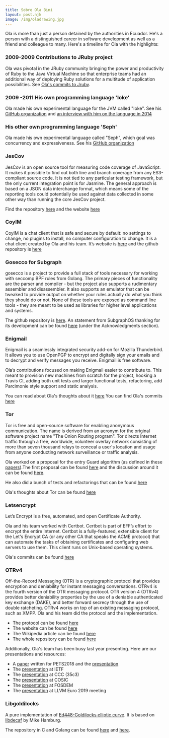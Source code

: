 ```yaml
---
title: Sobre Ola Bini
layout: post.njk
image: /img/oladrawing.jpg
---
```


Ola is more than just a person detained by the authorities in Ecuador. He's a person with a distinguished career in software development as well as a friend and colleague to many.  Here's a timeline for Ola with the highlights:

### 2009-2009  Contributions to JRuby project

Ola was pivotal in the JRuby community bringing the power and productivity of Ruby to the Java Virtual Machine so that enterprise teams had an additional way of deploying Ruby solutions for a multitude of application possibilities. See [Ola's commits to Jruby](https://github.com/jruby/jruby/search?p=3&q=ola&type=Commits).

### 2009 -2011 His own programming language 'Ioke'

Ola made his own experimental language for the JVM called "Ioke". See his [GitHub organization](https://github.com/Ioke) and [an interview with him on the language in 2014](https://www.youtube.com/watch?v=LlKdWx2YybU)

### His other own programming language 'Seph'

Ola made his own experimental language called "Seph", which goal was concurrency
and expressiveness. See his [GitHub organization](https://github.com/seph-lang/seph)

### JesCov

JesCov is an open source tool for measuring code coverage of JavaScript. It
makes it possible to find out both line and branch coverage from any
ES3-compliant source code. It is not tied to any particular testing framework,
but the only current integration point is for Jasmine. The general approach is
based on a JSON data interchange format, which means some of the reporting tools
could potentially be used against data collected in some other way than running
the core JesCov project.

Find the repository [here](https://github.com/jescov) and the website [here](http://jescov.olabini.com/)

### CoyIM

CoyIM is a chat client that is safe and secure by default: no settings to change,
no plugins to install, no computer configuration to change. It is a chat client
created by Ola and his team. It’s website is [here](https://coy.im/) and the
github repository is [here](https://github.com/coyim/coyim)

### Gosecco for Subgraph

gosecco is a project to provide a full stack of tools necessary for working with
seccomp BPF rules from Golang. The primary pieces of functionality are the
parser and compiler - but the project also supports a rudimentary assembler and
disassembler. It also supports an emulator that can be tweaked to provide output
on whether your rules actually do what you think they should do or not. None of
these tools are exposed as command line tools - they are meant to be used as
libraries for higher level applications and systems.

The github repository is [here](https://github.com/twtiger/gosecco). An statement
from SubgraphOS thanking for its development can be found [here](https://subgraph.com/blog/index.en.html)
(under the Acknowledgments section).

### Enigmail

Enigmail is a seamlessly integrated security add-on for Mozilla Thunderbird. It
allows you to use OpenPGP to encrypt and digitally sign your emails and to
decrypt and verify messages you receive. Enigmail is free software.

Ola’s contributions focused on making Enigmail easier to contribute to. This
meant to provision new machines from scratch for the project, hooking a Travis
CI, adding both unit tests and larger functional tests, refactoring, add
Parcimonie style support and static analysis.

You can read about Ola's thoughts about it [here](https://www.thoughtworks.com/de/insights/blog/lessons-learned-working-enigmail)
You can find Ola's commits [here](https://gitlab.com/enigmail/enigmail/commits/master?utf8=%E2%9C%93&search=Ola+Bini)

### Tor

Tor is free and open-source software for enabling anonymous communication. The
name is derived from an acronym for the original software project name "The
Onion Routing program". Tor directs Internet traffic through a free, worldwide,
volunteer overlay network consisting of more than seven thousand relays to
conceal a user's location and usage from anyone conducting network surveillance
or traffic analysis.

Ola worked on a proposal for the entry Guard algorithm (as defined in these
[papers](https://www.freehaven.net/anonbib/#wpes12-cogs)).The first proposal can
be found [here](https://gist.github.com/olabini/343da01de8e01491bf5c) and the
discussion around it can be found [here](https://lists.torproject.org/pipermail/tor-dev/2016-February/010392.html).

He also did a bunch of tests and refactorings that can be found [here](https://github.com/torproject/tor/commits?author=olabini&before=206d28ff152f2df5ccf966a5923804718f49b43b+35)

Ola's thoughts about Tor can be found [here](https://www.martinfowler.com/articles/tor-for-technologists.html)

### Letsencrypt

Let’s Encrypt is a free, automated, and open Certificate Authority.

Ola and his team worked with Certbot. Certbot is part of EFF’s effort to encrypt
the entire Internet. Certbot is a fully-featured, extensible client for the
Let's Encrypt CA (or any other CA that speaks the ACME protocol) that can
automate the tasks of obtaining certificates and configuring web servers to use
them. This client runs on Unix-based operating systems.

Ola's commits can be found [here](https://github.com/certbot/certbot/commits?author=olabini)

### OTRv4

Off-the-Record Messaging (OTR) is a cryptographic protocol that provides
encryption and deniability for instant messaging conversations. OTRv4 is the fourth version of
the OTR messaging protocol. OTR version 4 (OTRv4) provides better deniability
properties by the use of a deniable authenticated key exchange (DAKE), and better
forward secrecy through the use of double ratcheting. OTRv4 works on top of an
existing messaging protocol, such as XMPP. Ola and his team did the protocol and
the implementation.

* The protocol can be found [here](https://github.com/otrv4/otrv4/blob/master/otrv4.md)
* The website can be found [here](http://otr.im/)
* The Wikipedia article can be found [here](https://en.wikipedia.org/wiki/Off-the-Record_Messaging)
* The whole repository can be found [here](https://github.com/otrv4)

Additionally, Ola's team has been busy last year presenting. Here are our
presentations and resources:

* A [paper](https://petsymposium.org/2018/files/hotpets/7-bini.pdf) written for PETS2018
  and the [presentation](https://youtu.be/Px2WEQAzDCg?t=4769)
* The [presentation](https://datatracker.ietf.org/meeting/103/materials/slides-103-pearg-otrv4-slides-01) at IETF
* The [presentation](https://www.youtube.com/watch?v=KR4s6t9D9Jo) at CCC (35c3)
* The [presentation](https://www.youtube.com/watch?v=JYTEn2as0Rg) at COSIC
* The [presentation](https://fosdem.org/2019/schedule/event/otr4/) at FOSDEM
* The [presentation](https://llvm.org/devmtg/2019-04/slides/TechTalk-Celi-Clang_tools_for_implementing_cryptographic_protocols_like_OTRv4.pdf) at LLVM Euro 2019 meeting

### Libgoldilocks

A pure implementation of [Ed448-Goldilocks elliptic curve](https://eprint.iacr.org/2015/625.pdf).
It is based on [libdecaf](https://sourceforge.net/projects/ed448goldilocks/) by Mike Hamburg.

The repository in C and Golang can be found [here](https://github.com/otrv4/libgoldilocks)
and [here](https://github.com/otrv4/ed448).
